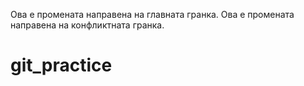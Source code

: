 Ова е промената направена на главната гранка.
Ова е промената направена на конфликтната гранка.
# git_practice
